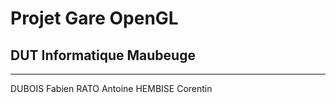 # Projet Gare OpenGL
## DUT Informatique Maubeuge
--------------------------
DUBOIS Fabien
RATO Antoine
HEMBISE Corentin